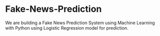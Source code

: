 # Fake-News-Prediction
We are building a Fake News Prediction System using Machine Learning with Python using Logistic Regression model for prediction.
